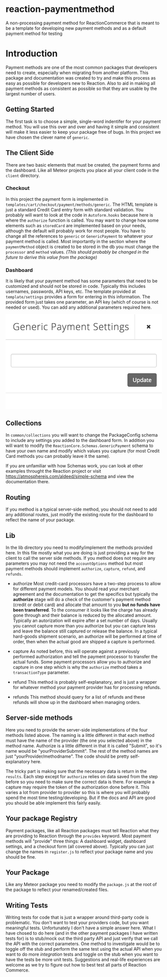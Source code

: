 reaction-paymentmethod
=============

A non-processing payment method for ReactionCommerce that is meant to be a template for developing new payment methods and as a default
payment method for testing

# Introduction

Payment methods are one of the most common packages that developers need to 
create, especially when migrating from another platform. This package and 
documentation was created to try and make this process as easy as possible 
for developers new to Reaction. Also to aid in making all payment methods 
as consistent as possible so that they are usable by the largest number of users.

## Getting Started

The first task is to choose a simple, single-word indentifer for your payment
method. You will use this over and over and having it simple and consistent
will make it less easier to keep your package free of bugs. In this project we
have chosen the clever name of `generic`.

## The Client Side

There are two basic elements that must be created, the payment forms and the 
dashboard. Like all Meteor projects you place all your client code in the
`client` directory.

### Checkout

In this project the payment form is implemented in `templates/cart/checkout/payment/methods/generic`.
The HTML template is just a standard Credit Card entry form with standard validation. You probably
will want to look at the code in `Autoform.hooks` because here is where
the `authorize` function is called. You may want to change how some elements
such as `storedCard` are implemented based on your needs, although the default
will probably work for most people. You have to change all the references to `generic` or
`GenericPayment` to whatever your payment method is called. Most importantly
in the section where the `paymentMethod` object is created to be stored in the db
you must change the `processor` and `method` values. _(This should probably be changed
in the future to derive this value from the package)_

### Dashboard

It is likely that your payment method has some parameters that need to be customized
and should not be stored in code. Typically this includes usernames, passwords,
API keys, etc. The template provided at `template/settings` provides a form for entering in
this information. The provided form just takes one parameter, an API key (which of course 
is not needed or used). You can add any additional parameters required here.

![](screenshot_settings.png "Dashboard Settings Screen")

## Collections

In `common/collections` you will want to change the PackageConfig schema to include any settings
you added to the dashboard form. In addition you will want to modify the `ReactionCore.Schemas.GenericPayment`
schema to have your own name and modify which values you capture (for most Credit Card methods you can
probably leave it the same).

If you are unfamiliar with how Schemas work, you can look at
other examples throught the Reaction project or visit https://atmospherejs.com/aldeed/simple-schema
and view the documentation there.

## Routing

If you method is a typical server-side method, you should not need to add any additional routes, just modify the
existing route for the dashboard to reflect the name of your package.

## Lib

In the lib directory you need to modify/implement the methods provided here. In this file mostly what you are doing
is just providing a way for the client to call the server side methods. If you method does not require any parameters
you may not need the `accountOptions` method but most payment methods should implement `authorize`, `capture`, `refund`,
and `refunds`.

 * authorize
 Most credit-card processors have a two-step process to allow for different payment models. You should read your merchant
 agreement and the documentation to get the specifics but typically the **authorize** stage will do a check of the
 customer's payment method (credit or debit card) and allocate that amount to you **but no funds have been transferred**.
 To the consumer it looks like the charge has already gone through and their balance is reduced by the allocated amount.
 Typically an autorization will expire after a set number of days. Usually you cannot capture more than you authorize
 but you can capture less and leave the balance still captured or release the balance. In a typical hard-goods shipment
 scenario, an authorize will be performed at time of order, then when the actual good are shipped a capture is performed.
 
 * capture
 As noted before, this will operate against a previously performed authorization and tell the payment processor to
 transfer the actual funds. Some payment processors allow you to authorize and capture in one step which is why
 the `authorize` method takes a `transactionType` parameter.
 
 * refund
 This method is probably self-explanatory, and is just a wrapper for whatever method your payment provider has for
 processing refunds.
 
 * refunds
 This method should query for a list of refunds and these refunds will show up in the dashboard when managing orders.
 
## Server-side methods
 
Here you need to provide the server-side implementations of the four methods listed above. The naming is a little
different in that each method must have the name of the provider (the one you selected above) in the method name.
Authorize is a little different in that it is called "Submit", so it's name would be "yourProviderSubmmit". The rest
of the method names are just "yourProvider/methodname". The code should be pretty self-explanatory here.
 
The tricky part is making sure that the necessary data is return in the `results`. Each step except for `authorize`
relies on data saved from the step before so you need to make sure the correct data is there. For example a capture
may require the token of the authorization done before it. This varies a lot from provider to provider so this is
where you will probably spend the most time testing/developing. But if the docs and API are good you should be able
implement this fairly easily.
 
## Your package Registry
 
Payment packages, like all Reaction packages must tell Reaction what they are providing to Reaction through the 
`provides` keyword. Most payment methods will "provide" three things: A dashboard widget, dashboard settings, and a
checkout form (all covered above). Typically you can just change the names in `register.js` to reflect your package
name and you should be fine.
 
## Your Package
 
Like any Meteor package you need to modify the `package.js` at the root of the package to reflect your renamed/created
files.

## Writing Tests

Writing tests for code that is just a wrapper around third-party code is problematic. You don't want to test your
providers code, but you want meaningful tests. Unfortunately I don't have a simple answer here. What I have chosed
to do here (and in the other payment packages I have written tests for) is to stub/mock out the third party API and 
just verify that we call the API with the correct parameters. One method to investigate would be to toggle off the stub
and perform the same test using the actual API when you want to do more _integration_ tests and toggle on the stub
when you want to have the tests be more unit tests. Suggestions and real-life experiences are welcome as we try to
figure out how to best test all parts of Reaction Commerce.

